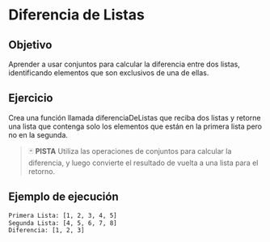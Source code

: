 # Diferencia de Listas

## Objetivo

Aprender a usar conjuntos para calcular la diferencia entre dos listas, identificando elementos que son exclusivos de una de ellas.

## Ejercicio

Crea una función llamada diferenciaDeListas que reciba dos listas y retorne una lista que contenga solo los elementos que están en la primera lista pero no en la segunda.

> :black_joker: **PISTA**
Utiliza las operaciones de conjuntos para calcular la diferencia, y luego convierte el resultado de vuelta a una lista para el retorno.


## Ejemplo de ejecución

~~~sh
Primera Lista: [1, 2, 3, 4, 5]
Segunda Lista: [4, 5, 6, 7, 8]
Diferencia: [1, 2, 3]
~~~